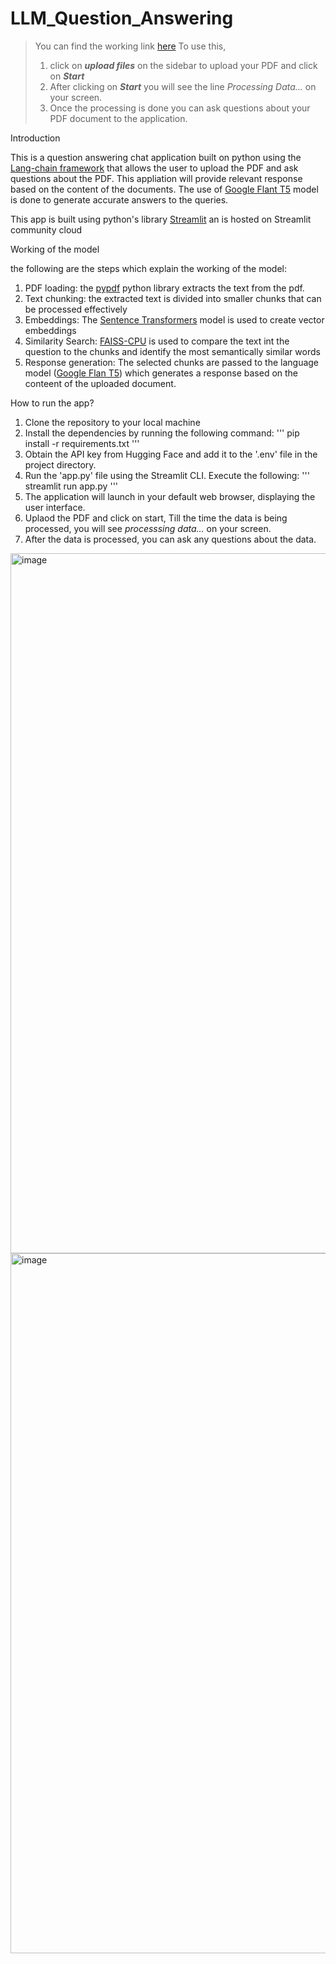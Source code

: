 # LLM_Question_Answering

> You can find the working link [here](https://llmquestionanswering-pq77hqzyea77vgfmw2ujdm.streamlit.app/)
> To use this,
> 1. click on **_upload files_** on the sidebar to upload your PDF and click on **_Start_**
> 2. After clicking on **_Start_** you will see the line _Processing Data..._ on your screen.
> 3. Once the processing is done you can ask questions about your PDF document to the application.

Introduction

This is a question answering chat application built on python using the [Lang-chain framework](https://python.langchain.com/docs/get_started/introduction) that allows the user to upload the PDF and ask questions about the PDF. This appliation will provide relevant response based on the content of the documents. The use of [Google Flant T5](https://huggingface.co/google/flan-t5-xxl) model is done to generate accurate answers to the queries.

This app is built using python's library [Streamlit](https://docs.streamlit.io/) an is hosted on Streamlit community cloud

Working of the model

the following are the steps which explain the working of the model:

1. PDF loading: the [pypdf](https://pypdf.readthedocs.io/en/stable/) python library extracts the text from the pdf.
2. Text chunking: the extracted text is divided into smaller chunks that can be processed effectively
3. Embeddings: The [Sentence Transformers](https://huggingface.co/sentence-transformers) model is used to create vector embeddings
4. Similarity Search: [FAISS-CPU](https://pypi.org/project/faiss-cpu/) is used to compare the text int the question to the chunks and identify the most semantically similar words
5. Response generation: The selected chunks are passed to the language model ([Google Flan T5](https://huggingface.co/google/flan-t5-xxl)) which generates a response based on the conteent of the uploaded document.

How to run the app?

1. Clone the repository to your local machine
2. Install the dependencies by running the following command:
   '''
   pip install -r requirements.txt
   '''
3. Obtain the API key from Hugging Face and add it to the  '.env'  file in the project directory.
4. Run the 'app.py' file using the Streamlit CLI. Execute the following:
   '''
   streamlit run app.py
   '''
5. The application will launch in your default web browser, displaying the user interface.
6. Uplaod the PDF and click on start, Till the time the data is being processed, you will see _processsing data..._ on your screen.
7. After the data is processed, you can ask any questions about the data.

<img width="1120" alt="image" src="https://github.com/Ariaa22/LLM_Question_Answering/assets/91372517/4172dd13-12b2-4258-9485-9cd7e8c9801b">
<img width="1120" alt="image" src="https://github.com/Ariaa22/LLM_Question_Answering/assets/91372517/3b156858-2b73-4c85-8f33-bc2bdfc15958">



